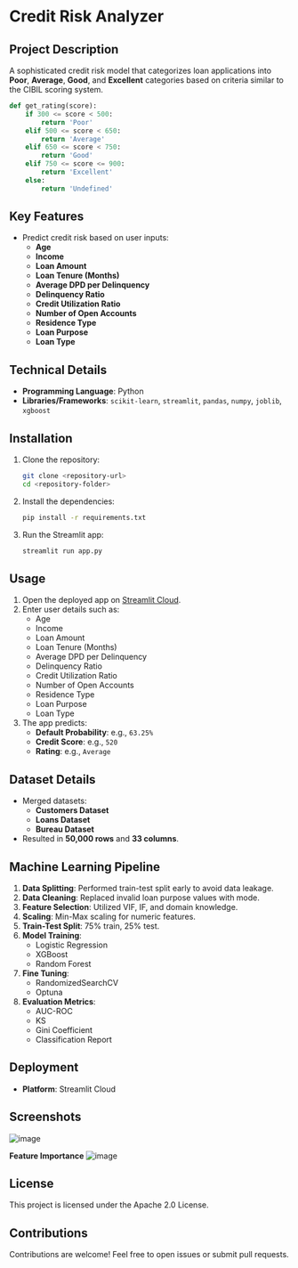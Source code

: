 # Credit Risk Analyzer

## Project Description
A sophisticated credit risk model that categorizes loan applications into **Poor**, **Average**, **Good**, and **Excellent** categories based on criteria similar to the CIBIL scoring system.

```python
def get_rating(score):
    if 300 <= score < 500:
        return 'Poor'
    elif 500 <= score < 650:
        return 'Average'
    elif 650 <= score < 750:
        return 'Good'
    elif 750 <= score <= 900:
        return 'Excellent'
    else:
        return 'Undefined'
```

## Key Features
- Predict credit risk based on user inputs:
  - **Age**
  - **Income**
  - **Loan Amount**
  - **Loan Tenure (Months)**
  - **Average DPD per Delinquency**
  - **Delinquency Ratio**
  - **Credit Utilization Ratio**
  - **Number of Open Accounts**
  - **Residence Type**
  - **Loan Purpose**
  - **Loan Type**

## Technical Details
- **Programming Language**: Python
- **Libraries/Frameworks**: `scikit-learn`, `streamlit`, `pandas`, `numpy`, `joblib`, `xgboost`

## Installation
1. Clone the repository:
    ```bash
    git clone <repository-url>
    cd <repository-folder>
    ```
2. Install the dependencies:
    ```bash
    pip install -r requirements.txt
    ```
3. Run the Streamlit app:
    ```bash
    streamlit run app.py
    ```

## Usage
1. Open the deployed app on [Streamlit Cloud](https://credit-risk-analyzer-kesavadas.streamlit.app/).
2. Enter user details such as:
   - Age
   - Income
   - Loan Amount
   - Loan Tenure (Months)
   - Average DPD per Delinquency
   - Delinquency Ratio
   - Credit Utilization Ratio
   - Number of Open Accounts
   - Residence Type
   - Loan Purpose
   - Loan Type
3. The app predicts:
   - **Default Probability**: e.g., `63.25%`
   - **Credit Score**: e.g., `520`
   - **Rating**: e.g., `Average`

## Dataset Details
- Merged datasets:
  - **Customers Dataset**
  - **Loans Dataset**
  - **Bureau Dataset**
- Resulted in **50,000 rows** and **33 columns**.

## Machine Learning Pipeline
1. **Data Splitting**: Performed train-test split early to avoid data leakage.
2. **Data Cleaning**: Replaced invalid loan purpose values with mode.
3. **Feature Selection**: Utilized VIF, IF, and domain knowledge.
4. **Scaling**: Min-Max scaling for numeric features.
5. **Train-Test Split**: 75% train, 25% test.
6. **Model Training**:
   - Logistic Regression
   - XGBoost
   - Random Forest
7. **Fine Tuning**:
   - RandomizedSearchCV
   - Optuna
8. **Evaluation Metrics**:
   - AUC-ROC
   - KS
   - Gini Coefficient
   - Classification Report

## Deployment
- **Platform**: Streamlit Cloud

## Screenshots
![image](https://github.com/user-attachments/assets/f68243f6-916c-4f78-96dd-dc7f1f243425)

**Feature Importance**
![image](https://github.com/user-attachments/assets/66c829de-493e-4fa4-a174-5ac77c4265f0)

## License
This project is licensed under the Apache 2.0 License.

## Contributions
Contributions are welcome! Feel free to open issues or submit pull requests.
